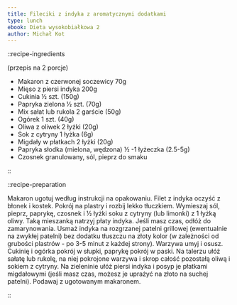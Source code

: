```yaml
---
title: Fileciki z indyka z aromatycznymi dodatkami
type: lunch
ebook: Dieta wysokobiałkowa 2
author: Michał Kot
---
```


::recipe-ingredients

(przepis na 2 porcje)
- Makaron z czerwonej soczewicy 70g
- Mięso z piersi indyka 200g
- Cukinia ½ szt. (150g)
- Papryka zielona ½ szt. (70g)
- Mix sałat lub rukola 2 garście (50g)
- Ogórek 1 szt. (40g)
- Oliwa z oliwek 2 łyżki (20g)
- Sok z cytryny 1 łyżka (6g)
- Migdały w płatkach 2 łyżki (20g)
- Papryka słodka (mielona, wędzona) ½ -1 łyżeczka (2.5-5g)
- Czosnek granulowany, sól, pieprz do smaku

::

::recipe-preparation

Makaron ugotuj według instrukcji na opakowaniu. Filet z indyka oczyść z błonek i kostek. Pokrój na plastry i rozbij lekko tłuczkiem. Wymieszaj sól, pieprz, paprykę, czosnek i ½ łyżki soku z cytryny (lub limonki) z 1 łyżką oliwy. Taką mieszanką natrzyj płaty indyka. Jeśli masz czas, odłóż do zamarynowania. Usmaż indyka na rozgrzanej patelni grillowej (ewentualnie na zwykłej patelni) bez dodatku tłuszczu na złoty kolor (w zależności od grubości plastrów - po 3-5 minut z każdej strony). Warzywa umyj i osusz. Cukinię i ogórka pokrój w słupki, paprykę pokrój w paski. Na talerzu ułóż sałatę lub rukolę, na niej pokrojone warzywa i skrop całość pozostałą oliwą i sokiem z cytryny. Na zieleninie ułóż piersi indyka i posyp je płatkami migdałowymi (jeśli masz czas, możesz je uprażyć na złoto na suchej patelni). Podawaj z ugotowanym makaronem.

::